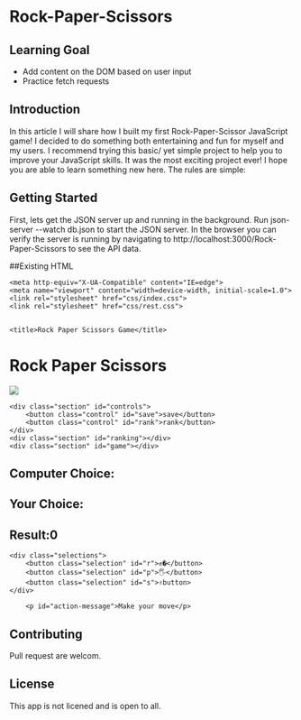 # Rock-Paper-Scissors

## Learning Goal

- Add content on the DOM based on user input
- Practice fetch requests

## Introduction 
In this article I will share how I built my first Rock-Paper-Scissor JavaScript game! I decided to do something both entertaining and fun for myself and my users. I recommend trying this basic/ yet simple project to help you to improve your JavaScript skills. It was the most exciting project ever! I hope you are able to learn something new here.
The rules are simple:

## Getting Started
First, lets get the JSON server up and running in the background. Run json-server --watch db.json to start the JSON server. In the browser you can verify the server is running by navigating to http://localhost:3000/Rock-Paper-Scissors to see the API data.

##Existing HTML

<!DOCTYPE html>
<html lang="en">
<head>
    
    <meta http-equiv="X-UA-Compatible" content="IE=edge">
    <meta name="viewport" content="width=device-width, initial-scale=1.0">
    <link rel="stylesheet" href="css/index.css">
    <link rel="stylesheet" href="css/rest.css">
    

    <title>Rock Paper Scissors Game</title>
</head>

<body>
    <div class="section" id="title-section"><h1>Rock Paper Scissors</h1></div>
    <div class="section" id="background"></div>
    <div class="section" id="description"></div>
    <img style="-webkit-user-select: none;margin: auto;background-color: hsl(0, 0%, 90%);transition: background-color 300ms;" src="https://encrypted-tbn0.gstatic.com/images?q=tbn:ANd9GcTcYgRfRW0nkCQWrOZPfrtcnyRViMPkSTW5xg&amp;usqp=CAU">
    
    <div class="section" id="controls">
        <button class="control" id="save">save</button>
        <button class="control" id="rank">rank</button>
    </div>
    <div class="section" id="ranking"></div>
    <div class="section" id="game"></div>

<div class="results">
    <div>   
         <h2>Computer Choice:<span class="result-score" id="computer-choice"></span></h2>
    </div>
    <div>
         <h2>Your Choice:<span class="result-score" id="user-choice"></span></h2>
    </div>
    <div>
         <h2>Result:<span id="result">0</span></h2>
    </div>
</div>

    <div class="selections">
        <button class="selection" id="r">✊�</button>
        <button class="selection" id="p">🖐</button>
        <button class="selection" id="s">✌️button>
    </div>
        
        <p id="action-message">Make your move</p>
</body>
<script src="js/index.js" charset="UTF-8"></script>
</html>

## Contributing
Pull request are welcom.

## License
This app is not licened and is open to all.
